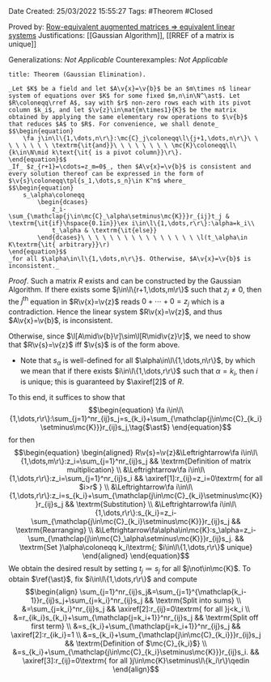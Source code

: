 <br />
<br />

Date Created: 25/03/2022 15:55:27
Tags: #Theorem #Closed

Proved by: [Row-equivalent augmented matrices $\Rightarrow$ equivalent linear systems](Row-equivalent%20augmented%20matrices%20implies%20equivalent%20linear%20systems.md)
Justifications: [[Gaussian Algorithm]], [[RREF of a matrix is unique]]

Generalizations: _Not Applicable_
Counterexamples: _Not Applicable_

``` ad-Theorem
title: Theorem (Gaussian Elimination).

_Let $K$ be a field and let $A\v{x}=\v{b}$ be an $m\times n$ linear system of equations over $K$ for some fixed $m,n\in\N^\ast$. Let $R\coloneqq\rref A$, say with $r$ non-zero rows each with its pivot column $k_i$, and let $\v{z}\in\mat{m\times1}{K}$ be the matrix obtained by applying the same elementary row operations to $\v{b}$ that reduces $A$ to $R$. For convenience, we shall denote_
$$\begin{equation}
    \fa j\in\l\{1,\dots,n\r\}:\mc{C}_j\coloneqq\l\{j+1,\dots,n\r\}\ \ \ \ \ \ \ \ \textrm{\it{and}}\ \ \ \ \ \ \ \ \mc{K}\coloneqq\l\{k\in\N\mid k\text{\it{ is a pivot column}}\r\}.
\end{equation}$$
_If_ $z_{r+1}=\cdots=z_m=0$_, then $A\v{x}=\v{b}$ is consistent and every solution thereof can be expressed in the form of $\v{s}\coloneqq\tpl{s_1,\dots,s_n}\in K^n$ where_
$$\begin{equation}
    s_\alpha\coloneqq
        \begin{dcases}
            z_i-\sum_{\mathclap{j\in\mc{C}_\alpha\setminus\mc{K}}}r_{ij}t_j & \textrm{\it{if}\hspace{0.1in}}\ex i\in\l\{1,\dots,r\r\}:\alpha=k_i\\
            t_\alpha & \textrm{\it{else}}
        \end{dcases}\ \ \ \ \ \ \ \ \ \ \ \ \ \ \ \ \l(t_\alpha\in K\textrm{\it{ arbitrary}}\r)
\end{equation}$$
_for all $\alpha\in\l\{1,\dots,n\r\}$. Otherwise, $A\v{x}=\v{b}$ is inconsistent._

```

_Proof_. Such a matrix $R$ exists and can be constructed by the Gaussian Algorithm. If there exists some $j\in\l\{r+1,\dots,m\r\}$ such that $z_j\neq0$, then the $j^\textrm{th}$ equation in $R\v{x}=\v{z}$ reads $0+\cdots+0=z_j$ which is a contradiction. Hence the linear system $R\v{x}=\v{z}$, and thus $A\v{x}=\v{b}$, is inconsistent.

Otherwise, since $\l[A\mid\v{b}\r]\sim\l[R\mid\v{z}\r]$, we need to show that $R\v{s}=\v{z}$ iff $\v{s}$ is of the form above.
* Note that $s_\alpha$ is well-defined for all $\alpha\in\l\{1,\dots,n\r\}$, by which we mean that if there exists $i\in\l\{1,\dots,r\r\}$ such that $\alpha=k_i$, then $i$ is unique; this is guaranteed by $\axiref[2]$ of $R$.

To this end, it suffices to show that
$$\begin{equation}
    \fa i\in\l\{1,\dots,r\r\}:\sum_{j=1}^nr_{ij}s_j=s_{k_i}+\sum_{\mathclap{j\in\mc{C}_{k_i}\setminus\mc{K}}}r_{ij}s_j,\tag{$\ast$}
\end{equation}$$
for then
$$\begin{equation}
    \begin{aligned}
        R\v{s}=\v{z}&\Leftrightarrow\fa i\in\l\{1,\dots,m\r\}:z_i=\sum_{j=1}^nr_{ij}s_j && \textrm{Definition of matrix multiplication} \\
        &\Leftrightarrow\fa i\in\l\{1,\dots,r\r\}:z_i=\sum_{j=1}^nr_{ij}s_i && \axiref[1]:r_{ij}=z_i=0\textrm{ for all $i>r$ } \\
        &\Leftrightarrow\fa i\in\l\{1,\dots,r\r\}:z_i=s_{k_i}+\sum_{\mathclap{j\in\mc{C}_{k_i}\setminus\mc{K}}}r_{ij}s_j && \textrm{Substitution} \\
        &\Leftrightarrow\fa i\in\l\{1,\dots,r\r\}:s_{k_i}=z_i-\sum_{\mathclap{j\in\mc{C}_{k_i}\setminus\mc{K}}}r_{ij}s_j && \textrm{Rearranging} \\
        &\Leftrightarrow\fa\alpha\in\mc{K}:s_\alpha=z_i-\sum_{\mathclap{j\in\mc{C}_\alpha\setminus\mc{K}}}r_{ij}s_j. && \textrm{Set }\alpha\coloneqq k_i\textrm{; $i\in\l\{1,\dots,r\r\}$ unique}
    \end{aligned}
\end{equation}$$
We obtain the desired result by setting $t_j\coloneqq s_j$ for all $j\not\in\mc{K}$. To obtain $\ref{\ast}$, fix $i\in\l\{1,\dots,r\r\}$ and compute
$$\begin{align}
    \sum_{j=1}^nr_{ij}s_j&=\sum_{j=1}^{\mathclap{k_i-1}}r_{ij}s_j+\sum_{j=k_i}^nr_{ij}s_j && \textrm{Split into sums} \\
    &=\sum_{j=k_i}^nr_{ij}s_j && \axiref[2]:r_{ij}=0\textrm{ for all }j<k_i \\
    &=r_{ik_i}s_{k_i}+\sum_{\mathclap{j=k_i+1}}^nr_{ij}s_j && \textrm{Split off first term} \\
    &=s_{k_i}+\sum_{\mathclap{j=k_i+1}}^nr_{ij}s_j && \axiref[2]:r_{ik_i}=1 \\
    &=s_{k_i}+\sum_{\mathclap{j\in\mc{C}_{k_i}}}r_{ij}s_j && \textrm{Definition of $\mc{C}_{k_i}$} \\
    &=s_{k_i}+\sum_{\mathclap{j\in\mc{C}_{k_i}\setminus\mc{K}}}r_{ij}s_i. && \axiref[3]:r_{ij}=0\textrm{ for all }j\in\mc{K}\setminus\l\{k_i\r\}\qedin
\end{align}$$
